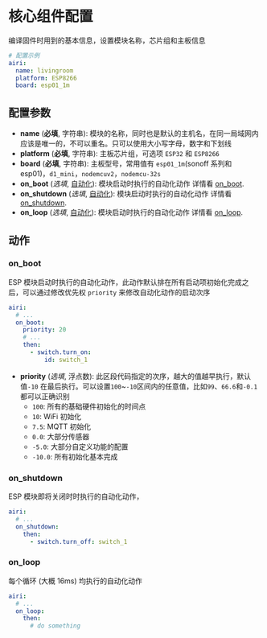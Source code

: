 # 核心组件配置

编译固件时用到的基本信息，设置模块名称，芯片组和主板信息


```yaml
# 配置示例
airi:
  name: livingroom
  platform: ESP8266
  board: esp01_1m
```

## 配置参数

- **name** (**必填**, 字符串): 模块的名称，同时也是默认的主机名，在同一局域网内应该是唯一的，不可以重名。只可以使用大小写字母，数字和下划线
- **platform** (**必填**, 字符串): 主板芯片组，可选项 `ESP32` 和 `ESP8266`
- **board** (**必填**, 字符串): 主板型号，常用值有 `esp01_1m`(sonoff  系列和 esp01)，`d1_mini`，`nodemcuv2`，`nodemcu-32s`
- **on_boot** (*选填*, [自动化](mqtt/guides/automations)): 模块启动时执行的自动化动作 详情看 [on_boot](#on_boot).
- **on_shutdown** (*选填*, [自动化](mqtt/guides/automations)): 模块启动时执行的自动化动作 详情看 [on_shutdown](#on_shutdown).
- **on_loop** (*选填*, [自动化](mqtt/guides/automations)): 模块启动时执行的自动化动作 详情看 [on_loop](#on_loop).

## 动作

### on_boot

ESP 模块启动时执行的自动化动作，此动作默认排在所有启动项初始化完成之后，可以通过修改优先权 `priority` 来修改自动化动作的启动次序

```yaml
airi:
  # ...
  on_boot:
    priority: 20
    # ...
    then:
      - switch.turn_on:
          id: switch_1
```

- **priority** (*选填*, 浮点数): 此区段代码指定的次序，越大的值越早执行，默认值`-10` 在最后执行。可以设置`100`~`-10`区间内的任意值，比如`99`、`66.6`和`-0.1` 都可以正确识别
  - `100`: 所有的基础硬件初始化的时间点
  - `10`: WiFi 初始化
  - `7.5`:  MQTT 初始化
  - `0.0`: 大部分传感器
  - `-5.0`: 大部分自定义功能的配置
  - `-10.0`: 所有初始化基本完成
<!-- ，比如设置开关的初始状态就要放在此处 -->



### on_shutdown

ESP 模块即将关闭时时执行的自动化动作，



```yaml
airi:
  # ...
  on_shutdown:
    then:
      - switch.turn_off: switch_1
```


### on_loop

每个循环 (大概 16ms) 均执行的自动化动作


```yaml
airi:
  # ...
  on_loop:
    then:
      # do something
```































